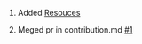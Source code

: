 
1. Added [Resouces](https://github.com/akshitagupta15june/Phiz-X/tree/main/Resources)

2. Meged pr in contribution.md [#1](https://github.com/akshitagupta15june/Phiz-X/pull/1)
